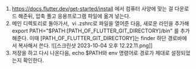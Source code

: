 1. https://docs.flutter.dev/get-started/install 에서 컴퓨터 사양에 맞는 걸 다운로드 해준뒤, 압축 풀고 응용프로그램 파일에 옮겨 넣는다.
2. 메인 디렉토리로 돌아가서,  vi .zshrc로 파일을 열어준 다음, 새로운 라인을 추가해 export PATH="$PATH:[PATH_OF_FLUTTER_GIT_DIRECTORY]/bin"
를 추가해준다. 이때 [PATH_OF_FLUTTER_GIT_DIRECTORY]는 finder 하단 경로바에서 복사해서 쓴다.
	![[스크린샷 2023-10-04 오후 12.22.11.png]]
3. 저장을 하고 다시 나온다음, echo $PATH와 env 명령어로 경로가 제대로 설정되었는지 확인한다.